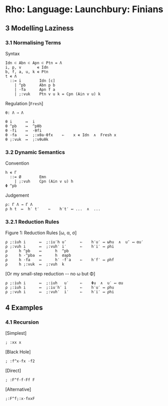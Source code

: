 


# Rho: Language: Launchbury: Finians


## 3 Modelling Laziness

### 3.1 Normalising Terms
Syntax

    Idn ⊂ Abn ⊂ Apn ⊂ Ptn = Λ
    i, p, v       ∊ Idn
    b, f, a, u, k ∊ Ptn
    t ∊ Λ
      ::= i        Idn [c]
        | ^pb      Abn p b
        | ·fa      Apn f a
        | ;:vuk    Ptn v u k = Cpn (Ain v u) k

Regulation [`Fresh`]

    θ: Λ → Λ

    θ i      ↦  i
    θ ^pb    ↦  ^pθb
    θ ·fi    ↦  ·θfi
    θ ·fa    ↦  ;:xθa·θfx    ⇐    x ∊ Idn  ∧  Fresh x
    θ ;:vuk  ↦  ;:vθuθk

### 3.2 Dynamic Semantics
Convention

    h ∊ Γ
      ::= Ø        Emn
        | ;:vuh    Cpn (Ain v u) h
    Φ ^pb

Judgement

    ρ: Γ Λ → Γ Λ
    ρ h t  ↦  h′ t′    ⇐    h′t′ ↤ ...  ∧  ...

### 3.2.1 Reduction Rules
Figure 1: Reduction Rules [ω, α, σ]

    ρ ;:iuh i      ↦  ;:iu′h u″      ⇐    h′u′ ↤ ωhu  ∧  u″ ↤ αu′
    ρ ;:vuh i      ↦  ;:vuh′ i′      ⇐    h′i′ ↤ ρhi
    ρ     h ^pb    ↦      h  ^pb
    ρ     h ·^pba  ↦      h  σapb
    ρ     h ·fa    ↦      h′ ·f′a    ⇐    h′f′ ↤ ρhf
    ρ     h ;:vuk  ↦  ;:vuh  k

[Or my small-step reduction -- no ω but Φ]

    ρ ;:iuh i      ↦  ;:iuh   u′     ⇐    Φu  ∧  u′ ↤ αu
    ρ ;:iuh i      ↦  ;:iu′h′ i      ⇐    h′u′ ↤ ρhu
    ρ ;:vuh i      ↦  ;:vuh′  i′     ⇐    h′i′ ↤ ρhi


## 4 Examples

### 4.1 Recursion
[Simplest]

    ; :xx x

[Black Hole]

    ; :f^x·fx ·f2

[Direct]

    ; :F^f·f·Ff F

[Alternative]

    ;:F^f;:x·fxxF
